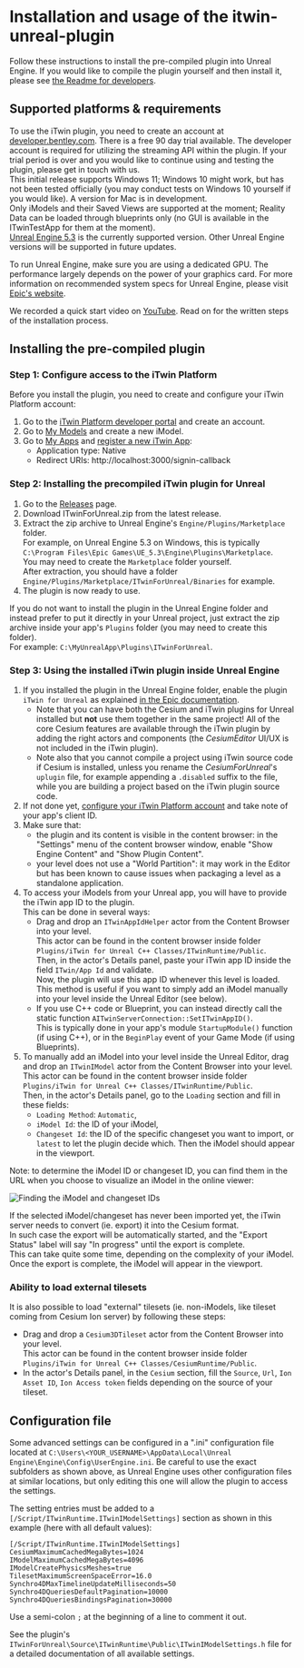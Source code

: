 # Installation and usage of the itwin-unreal-plugin

Follow these instructions to install the pre-compiled plugin into Unreal Engine. If you would like to compile the plugin yourself and then install it, please see [the Readme for developers](../ForDevelopers/).

## Supported platforms & requirements
To use the iTwin plugin, you need to create an account at [developer.bentley.com](https://developer.bentley.com). There is a free 90 day trial available. The developer account is required for utilizing the streaming API within the plugin. If your trial period is over and you would like to continue using and testing the plugin, please get in touch with us.<br>
This initial release supports Windows 11; Windows 10 might work, but has not been tested officially (you may conduct tests on Windows 10 yourself if you would like). A version for Mac is in development.<br>
Only iModels and their Saved Views are supported at the moment; Reality Data can be loaded through blueprints only (no GUI is available in the ITwinTestApp for them at the moment).<br>
[Unreal Engine 5.3](https://dev.epicgames.com/documentation/en-us/unreal-engine/installing-unreal-engine?application_version=5.3) is the currently supported version. Other Unreal Engine versions will be supported in future updates.<br>

To run Unreal Engine, make sure you are using a dedicated GPU. The performance largely depends on the power of your graphics card. For more information on recommended system specs for Unreal Engine, please visit [Epic's website](https://dev.epicgames.com/documentation/de-de/unreal-engine/hardware-and-software-specifications-for-unreal-engine).

We recorded a quick start video on [YouTube](https://www.youtube.com/watch?v=quf4t4LsqXw). Read on for the written steps of the installation process.

## Installing the pre-compiled plugin
### <a id="configure-itwin-platform"></a> Step 1: Configure access to the iTwin Platform

Before you install the plugin, you need to create and configure your iTwin Platform account:<br>
1. Go to the [iTwin Platform developer portal](https://developer.bentley.com/) and create an account.<br>
2. Go to [My Models](https://developer.bentley.com/my-imodels/) and create a new iModel.<br>
3. Go to [My Apps](https://developer.bentley.com/my-apps/) and [register a new iTwin App](https://developer.bentley.com/tutorials/quickstart-web-and-service-apps/#12-register-your-application):
   - Application type: Native
   - Redirect URIs: http://localhost:3000/signin-callback

### <a id="install-plugin"></a> Step 2: Installing the precompiled iTwin plugin for Unreal

1. Go to the [Releases](https://github.com/iTwin/itwin-unreal-plugin/releases) page.
2. Download ITwinForUnreal.zip from the latest release.
3. Extract the zip archive to Unreal Engine's `Engine/Plugins/Marketplace` folder.<br>
   For example, on Unreal Engine 5.3 on Windows, this is typically `C:\Program Files\Epic Games\UE_5.3\Engine\Plugins\Marketplace`.<br>
   You may need to create the `Marketplace` folder yourself.<br>
   After extraction, you should have a folder `Engine/Plugins/Marketplace/ITwinForUnreal/Binaries` for example.
4. The plugin is now ready to use.

If you do not want to install the plugin in the Unreal Engine folder and instead prefer to put it directly in your Unreal project, just extract the zip archive inside your app's `Plugins` folder (you may need to create this folder).<br>
For example: `C:\MyUnrealApp\Plugins\ITwinForUnreal`.

### Step 3: Using the installed iTwin plugin inside Unreal Engine

1. If you installed the plugin in the Unreal Engine folder, enable the plugin `iTwin for Unreal` as explained [in the Epic documentation](https://dev.epicgames.com/documentation/en-us/unreal-engine/working-with-plugins-in-unreal-engine).
   - Note that you can have both the Cesium and iTwin plugins for Unreal installed but **not** use them together in the same project! All of the core Cesium features are available through the iTwin plugin by adding the right actors and components (the _CesiumEditor_ UI/UX is not included in the iTwin plugin).
   - Note also that you cannot compile a project using iTwin source code if Cesium is installed, unless you rename the _CesiumForUnreal_'s `uplugin` file, for example appending a `.disabled` suffix to the file, while you are building a project based on the iTwin plugin source code.
2. If not done yet, [configure your iTwin Platform account](#configure-itwin-platform) and take note of your app's client ID.
3. Make sure that:
   - the plugin and its content is visible in the content browser: in the "Settings" menu of the content browser window, enable "Show Engine Content" and "Show Plugin Content".
   - your level does not use a "World Partition": it may work in the Editor but has been known to cause issues when packaging a level as a standalone application.
4. To access your iModels from your Unreal app, you will have to provide the iTwin app ID to the plugin.<br>
   This can be done in several ways:
   - Drag and drop an `ITwinAppIdHelper` actor from the Content Browser into your level.<br>
     This actor can be found in the content browser inside folder `Plugins/iTwin for Unreal C++ Classes/ITwinRuntime/Public`.<br>
     Then, in the actor's Details panel, paste your iTwin app ID inside the field `ITwin/App Id` and validate.<br>
     Now, the plugin will use this app ID whenever this level is loaded.<br>
     This method is useful if you want to simply add an iModel manually into your level inside the Unreal Editor (see below).
   - If you use C++ code or Blueprint, you can instead directly call the static function `AITwinServerConnection::SetITwinAppID()`.<br>
     This is typically done in your app's module `StartupModule()` function (if using C++), or in the `BeginPlay` event of your Game Mode (if using Blueprints).
5. To manually add an iModel into your level inside the Unreal Editor, drag and drop an `ITwinIModel` actor from the Content Browser into your level.<br>
   This actor can be found in the content browser inside folder `Plugins/iTwin for Unreal C++ Classes/ITwinRuntime/Public`.<br>
   Then, in the actor's Details panel, go to the `Loading` section and fill in these fields:
   - `Loading Method`: `Automatic`,
   - `iModel Id`: the ID of your iModel,
   - `Changeset Id`: the ID of the specific changeset you want to import, or `latest` to let the plugin decide which.
Then the iModel should appear in the viewport.

Note: to determine the iModel ID or changeset ID, you can find them in the URL when you choose to visualize an iModel in the online viewer:

![Finding the iModel and changeset IDs](docs/Finding-the-IDs.png)

   If the selected iModel/changeset has never been imported yet, the iTwin server needs to convert (ie. export) it into the Cesium format.<br>
   In such case the export will be automatically started, and the "Export Status" label will say "In progress" until the export is complete.<br>
   This can take quite some time, depending on the complexity of your iModel. Once the export is complete, the iModel will appear in the viewport.
   
### <a id="load-external-tileset"></a>Ability to load external tilesets
It is also possible to load "external" tilesets (ie. non-iModels, like tileset coming from Cesium Ion server) by following these steps:
- Drag and drop a `Cesium3DTileset` actor from the Content Browser into your level.<br>
  This actor can be found in the content browser inside folder `Plugins/iTwin for Unreal C++ Classes/CesiumRuntime/Public`.<br>
- In the actor's Details panel, in the `Cesium` section, fill the `Source`, `Url`, `Ion Asset ID`, `Ion Access token` fields depending on the source of your tileset.

## Configuration file
Some advanced settings can be configured in a ".ini" configuration file located at `C:\Users\<YOUR_USERNAME>\AppData\Local\Unreal Engine\Engine\Config\UserEngine.ini`.
Be careful to use the exact subfolders as shown above, as Unreal Engine uses other configuration files at similar locations, but only editing this one will allow the plugin to access the settings.

The setting entries must be added to a `[/Script/ITwinRuntime.ITwinIModelSettings]` section as shown in this example (here with all default values):

```
[/Script/ITwinRuntime.ITwinIModelSettings]
CesiumMaximumCachedMegaBytes=1024
IModelMaximumCachedMegaBytes=4096
IModelCreatePhysicsMeshes=true
TilesetMaximumScreenSpaceError=16.0
Synchro4DMaxTimelineUpdateMilliseconds=50
Synchro4DQueriesDefaultPagination=10000
Synchro4DQueriesBindingsPagination=30000
```
Use a semi-colon `;` at the beginning of a line to comment it out.

See the plugin's `ITwinForUnreal\Source\ITwinRuntime\Public\ITwinIModelSettings.h` file for a detailed documentation of all available settings.